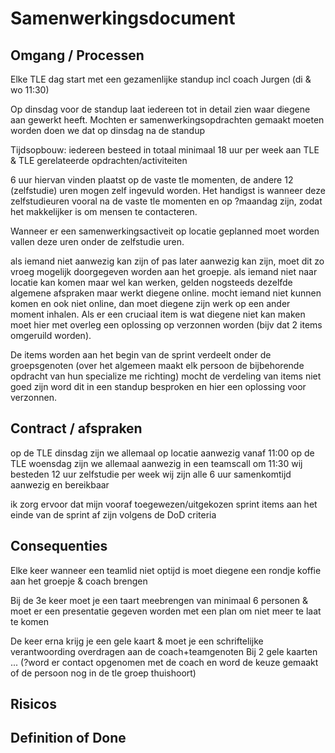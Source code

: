 # Samenwerkingsdocument

## Omgang / Processen

Elke TLE dag start met een gezamenlijke standup incl coach Jurgen (di & wo 11:30)

Op dinsdag voor de standup laat iedereen tot in detail zien waar diegene aan gewerkt heeft. Mochten er samenwerkingsopdrachten gemaakt moeten worden doen we dat op dinsdag na de standup

Tijdsopbouw: iedereen besteed in totaal minimaal 18 uur per week aan TLE & TLE gerelateerde opdrachten/activiteiten

6 uur hiervan vinden plaatst op de vaste tle momenten, de andere 12 (zelfstudie) uren mogen zelf ingevuld worden. 
Het handigst is wanneer deze zelfstudieuren vooral na de vaste tle momenten en op ?maandag zijn, zodat het makkelijker is om mensen te contacteren. 

Wanneer er een samenwerkingsactiveit op locatie geplanned moet worden vallen deze uren onder de zelfstudie uren.

als iemand niet aanwezig kan zijn of pas later aanwezig kan zijn, moet dit zo vroeg mogelijk doorgegeven worden aan het groepje.
als iemand niet naar locatie kan komen maar wel kan werken, gelden nogsteeds dezelfde algemene afspraken maar werkt diegene online.
mocht iemand niet kunnen komen en ook niet online, dan moet diegene zijn werk op een ander moment inhalen. Als er een cruciaal item is wat diegene niet kan maken moet hier met overleg een oplossing op verzonnen worden (bijv dat 2 items omgeruild worden).

De items worden aan het begin van de sprint verdeelt onder de groepsgenoten (over het algemeen maakt elk persoon de bijbehorende opdracht van hun specialize me richting)
mocht de verdeling van items niet goed zijn word dit in een standup besproken en hier een oplossing voor verzonnen.

## Contract / afspraken


op de TLE dinsdag zijn we allemaal op locatie aanwezig vanaf 11:00
op de TLE woensdag zijn we allemaal aanwezig in een teamscall om 11:30
wij besteden 12 uur zelfstudie per week
wij zijn alle 6 uur samenkomtijd aanwezig en bereikbaar

ik zorg ervoor dat mijn vooraf toegewezen/uitgekozen sprint items aan het einde van de sprint af zijn volgens de DoD criteria

## Consequenties

Elke keer wanneer een teamlid niet optijd is moet diegene een rondje koffie aan het groepje & coach brengen

Bij de 3e keer moet je een taart meebrengen van minimaal 6 personen & moet er een presentatie gegeven worden met een plan om niet meer te laat te komen

De keer erna krijg je een gele kaart & moet je een schriftelijke verantwoording overdragen aan de coach+teamgenoten
Bij 2 gele kaarten ... (?word er contact opgenomen met de coach en word de keuze gemaakt of de persoon nog in de tle groep thuishoort)

## Risicos

## Definition of Done
